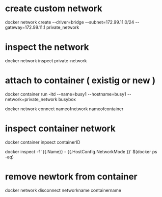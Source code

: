 
# create custom network 

docker network create --driver=bridge --subnet=172.99.11.0/24 --gateway=172.99.11.1 private_network

# inspect the network 

docker network inspect private-network


# attach to container ( existig or new )

docker container run -itd --name=busy1 --hostname=busy1 --network=private_network busybox

docker network connect nameofnetwork nameofcontainer


# inspect container network

docker container inpsect containerID

docker inspect -f '{{.Name}} - {{.HostConfig.NetworkMode }}' $(docker ps -aq)



# remove newtork from container 

docker network disconnect networkname containername



